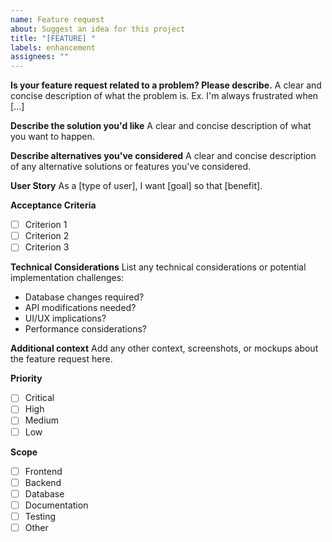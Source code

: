 ```yaml
---
name: Feature request
about: Suggest an idea for this project
title: "[FEATURE] "
labels: enhancement
assignees: ""
---
```


**Is your feature request related to a problem? Please describe.**
A clear and concise description of what the problem is. Ex. I'm always frustrated when [...]

**Describe the solution you'd like**
A clear and concise description of what you want to happen.

**Describe alternatives you've considered**
A clear and concise description of any alternative solutions or features you've considered.

**User Story**
As a [type of user], I want [goal] so that [benefit].

**Acceptance Criteria**

- [ ] Criterion 1
- [ ] Criterion 2
- [ ] Criterion 3

**Technical Considerations**
List any technical considerations or potential implementation challenges:

- Database changes required?
- API modifications needed?
- UI/UX implications?
- Performance considerations?

**Additional context**
Add any other context, screenshots, or mockups about the feature request here.

**Priority**

- [ ] Critical
- [ ] High
- [ ] Medium
- [ ] Low

**Scope**

- [ ] Frontend
- [ ] Backend
- [ ] Database
- [ ] Documentation
- [ ] Testing
- [ ] Other
